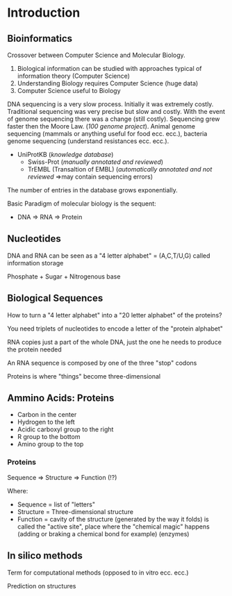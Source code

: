 # Introduction

## Bioinformatics

Crossover between Computer Science and Molecular Biology.

1. Biological information can be studied with approaches typical of information theory (Computer Science)
2. Understanding Biology requires Computer Science (huge data)
3. Computer Science useful to Biology

DNA sequencing is a very slow process. Initially it was extremely costly. Traditional sequencing was very precise but slow and costly. With the event of genome sequencing there was a change (still costly). Sequencing grew faster then the Moore Law. (_100 genome project_). Animal genome sequencing (mammals or anything useful for food ecc. ecc.), bacteria genome sequencing (understand resistances ecc. ecc.).

* UniProtKB (_knowledge database_)
  * Swiss-Prot (_manually annotated and reviewed_)
  * TrEMBL (Transaltion of EMBL) (_automatically annotated and not reviewed_ =>may contain sequencing errors)

The number of entries in the database grows exponentially.

Basic Paradigm of molecular biology is the sequent:

* DNA => RNA => Protein

## Nucleotides

DNA and RNA can be seen as a "4 letter alphabet" = (A,C,T/U,G) called information storage

Phosphate + Sugar + Nitrogenous base

## Biological Sequences

How to turn a "4 letter alphabet" into a "20 letter alphabet" of the proteins?

You need triplets of nucleotides to encode a letter of the "protein alphabet"

RNA copies just a part of the whole DNA, just the one he needs to produce the protein needed

An RNA sequence is composed by one of the three "stop" codons

Proteins is where "things" become three-dimensional

## Ammino Acids: Proteins

* Carbon in the center
* Hydrogen to the left
* Acidic carboxyl group to the right
* R group to the bottom
* Amino group to the top

### Proteins

Sequence => Structure => Function (!?)

Where:

* Sequence = list of "letters"
* Structure = Three-dimensional structure
* Function = cavity of the structure (generated by the way it folds) is called the "active site", place where the "chemical magic" happens (adding or braking a chemical bond for example) (enzymes)

## In silico methods

Term for computational methods (opposed to in vitro ecc. ecc.)

Prediction on structures